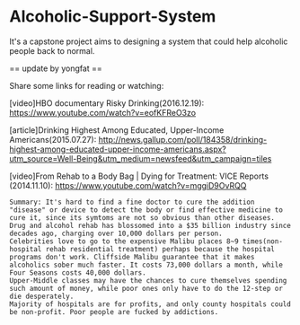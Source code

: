 # Alcoholic-Support-System
It's a capstone project aims to designing a system that could help alcoholic people back to normal.

== update by yongfat ==

Share some links for reading or watching:

[video]HBO documentary Risky Drinking(2016.12.19): https://www.youtube.com/watch?v=eofKFReO3zo 

[article]Drinking Highest Among Educated, Upper-Income Americans(2015.07.27):  http://news.gallup.com/poll/184358/drinking-highest-among-educated-upper-income-americans.aspx?utm_source=Well-Being&utm_medium=newsfeed&utm_campaign=tiles

[video]From Rehab to a Body Bag | Dying for Treatment: VICE Reports (2014.11.10): https://www.youtube.com/watch?v=mggiD9OvRQQ

	Summary: It's hard to find a fine doctor to cure the addition "disease" or device to detect the body or find effective medicine to cure it, since its symtoms are not so obvious than other diseases. Drug and alcohol rehab has blossomed into a $35 billion industry since decades ago, charging over 10,000 dollars per person. 
	Celebrities love to go to the expensive Malibu places 8~9 times(non-hospital rehab residential treatment) perhaps because the hospital programs don't work. Cliffside Malibu guarantee that it makes alcoholics sober much faster. It costs 73,000 dollars a month, while Four Seasons costs 40,000 dollars.
	Upper-Middle classes may have the chances to cure themselves spending such amount of money, while poor ones only have to do the 12-step or die desperately.
	Majority of hospitals are for profits, and only county hospitals could be non-profit. Poor people are fucked by addictions.